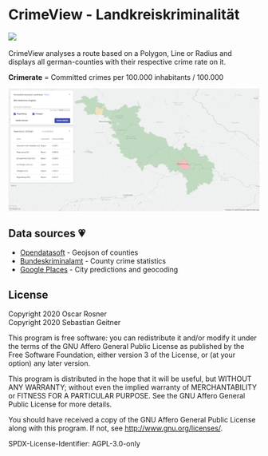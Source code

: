 # CrimeView - Landkreiskriminalität

<a href="https://kexplx.github.io/crimeview/" alt="GitHub Pages Deployment">
    <img src="https://img.shields.io/badge/Live-GitHub Pages-2980b9" />
</a>

CrimeView analyses a route based on a Polygon, Line or Radius and displays all german-counties with their respective crime rate on it.

<strong>Crimerate</strong> = Committed crimes per 100.000 inhabitants / 100.000

<p align="center">
  <img src="docs/map-sample-2.png?raw=true" title="Sample Route">
</p>

## Data sources 💗

<ul>
    <li><a target_blank href="https://public.opendatasoft.com/explore/dataset/landkreise-in-germany/table/">Opendatasoft</a> - Geojson of counties</li>
    <li><a target_blank href="https://www.bka.de/DE/AktuelleInformationen/StatistikenLagebilder/PolizeilicheKriminalstatistik/pks_node.html">Bundeskriminalamt</a> - County crime statistics</li>
    <li><a target_blank href="https://cloud.google.com/maps-platform/places">Google Places</a> - City predictions and geocoding</li>
</ul>

## License

Copyright 2020 Oscar Rosner  
Copyright 2020 Sebastian Geitner

This program is free software: you can redistribute it and/or modify
it under the terms of the GNU Affero General Public License as
published by the Free Software Foundation, either version 3 of the
License, or (at your option) any later version.

This program is distributed in the hope that it will be useful,
but WITHOUT ANY WARRANTY; without even the implied warranty of
MERCHANTABILITY or FITNESS FOR A PARTICULAR PURPOSE. See the
GNU Affero General Public License for more details.

You should have received a copy of the GNU Affero General Public License
along with this program. If not, see <http://www.gnu.org/licenses/>.

SPDX-License-Identifier: AGPL-3.0-only
